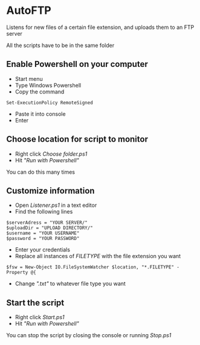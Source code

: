 AutoFTP
=======

Listens for new files of a certain file extension, and uploads them to an FTP server

All the scripts have to be in the same folder

Enable Powershell on your computer
-------

- Start menu
- Type Windows Powershell
- Copy the command
```
Set-ExecutionPolicy RemoteSigned
```
- Paste it into console
- Enter

Choose location for script to monitor
-------

- Right click *Choose folder.ps1*
- Hit *"Run with Powershell"*

You can do this many times

Customize information
-------

- Open *Listener.ps1* in a text editor
- Find the following lines
```
$serverAdress = "YOUR SERVER/"
$uploadDir = "UPLOAD DIRECTORY/"
$username = "YOUR USERNAME"
$password = "YOUR PASSWORD"
```
- Enter your credentials
- Replace all instances of *FILETYPE* with the file extension you want
```
$fsw = New-Object IO.FileSystemWatcher $location, "*.FILETYPE" -Property @{
```
- Change *".txt"* to whatever file type you want

Start the script
-------

- Right click *Start.ps1*
- Hit *"Run with Powershell"*

You can stop the script by closing the console or running *Stop.ps1*
